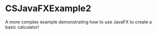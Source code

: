 # CSJavaFXExample2

A more complex example demonstrating how to use JavaFX to create a basic calculator!
